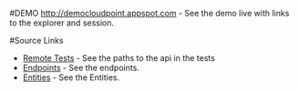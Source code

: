 #DEMO
http://democloudpoint.appspot.com - See the demo live with links to the explorer and session.

#Source Links
- [Remote Tests](https://github.com/branflake2267/CloudEndPoints/blob/master/DemoCloudEndpoints/test/org/gonevertical/server/UserEndpointRemoteTest.java) - See the paths to the api in the tests
- [Endpoints](https://github.com/branflake2267/CloudEndPoints/tree/master/DemoCloudEndpoints/src/org/gonevertical/server/endpoints) - See the endpoints.
- [Entities](https://github.com/branflake2267/CloudEndPoints/tree/master/DemoCloudEndpoints/src/org/gonevertical/server/data) - See the Entities.
